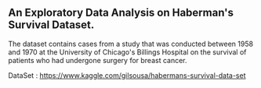 
## An Exploratory Data Analysis on Haberman's Survival Dataset. 

The dataset contains cases from a study that was conducted between 1958 and 1970 at the University of Chicago's Billings Hospital on the survival of patients who had undergone surgery for breast cancer.

DataSet : https://www.kaggle.com/gilsousa/habermans-survival-data-set
